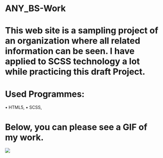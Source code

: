 ﻿# ANY_BS-Work



# This web site is a sampling project of an organization where all related information can be seen. I have applied to SCSS technology a lot while practicing this draft Project. 



 # Used Programmes: 
 • HTML5, 
 • SCSS,



 # Below, you can please see a GIF of my work.

 <img src="https://github.com/ANoyanyasadi/ANY_BS-Work/blob/main/gif.gif" width="auto">
